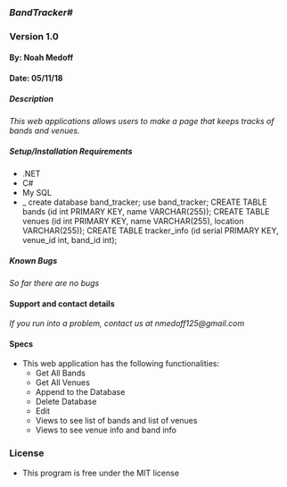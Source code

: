 ### _BandTracker#_
### Version 1.0
#### By: Noah Medoff
#### Date: 05/11/18

##### Description
_This web applications allows users to make a page that keeps tracks of bands and venues._

##### Setup/Installation Requirements
* .NET
* C#
* My SQL
* _ create database band_tracker; use band_tracker; CREATE TABLE bands (id int PRIMARY KEY, name VARCHAR(255)); CREATE TABLE venues (id int PRIMARY KEY, name VARCHAR(255), location VARCHAR(255)); CREATE TABLE tracker_info (id serial PRIMARY KEY, venue_id int, band_id int);
##### Known Bugs
_So far there are no bugs_

#### Support and contact details
_If you run into a problem, contact us at nmedoff125@gmail.com_

#### Specs
- This web application has the following functionalities:
  * Get All Bands
  * Get All Venues
  * Append to the Database
  * Delete Database
  * Edit
  * Views to see list of bands and list of venues
  * Views to see venue info and band info
### License
* This program is free under the MIT license
####
